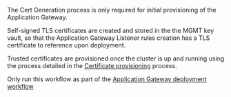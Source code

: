 The Cert Generation process is only required for initial provisioning of the Application Gateway.

Self-signed TLS certificates are created and stored in the the MGMT key vault, so that the Application Gateway Listener rules creation has a TLS certificate to reference upon deployment.

Trusted certificates are provisioned once the cluster is up and running using the process detailed in the [Certificate provisioning](../../docs/certificates.md) process.

Only run this workflow as part of the  [Application Gateway deployment workflow](../deploy-az-app-gw.sh)